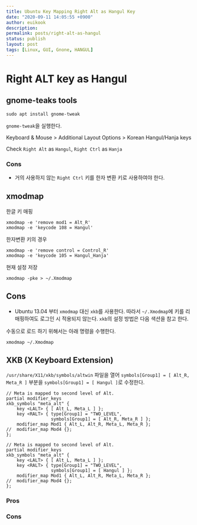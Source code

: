 ```yaml
---
title: Ubuntu Key Mapping Right Alt as Hangul Key
date: "2020-09-11 14:05:55 +0900"
author: euikook
description:
permalink: posts/right-alt-as-hangul
status: publish
layout: post
tags: [Linux, GUI, Gnone, HANGUL]
---
```

# Right ALT key as Hangul

## gnome-teaks tools

```
sudo apt install gnome-tweak
```

`gnome-tweak`을 실행한다.


Keyboard & Mouse > Additional Layout Options > Korean Hangul/Hanja keys

Check `Right Alt` as `Hangul`, `Right Ctrl` as `Hanja`

### Cons
* 거의 사용하지 않는 `Right Ctrl` 키를 한자 변환 키로 사용하여야 한다.

## xmodmap

한글 키 매핑
```
xmodmap -e 'remove mod1 = Alt_R'
xmodmap -e 'keycode 108 = Hangul'
```

한자변환 키의 경우
```
xmodmap -e 'remove control = Control_R'
xmodmap -e 'keycode 105 = Hangul_Hanja'
```

현재 설정 저장

```
xmodmap -pke > ~/.Xmodmap
```


## Cons
* Ubuntu 13.04 부터 `xmodmap` 대신 `xkb`를 사용한다. 따라서 `~/.Xmodmap`에 키를 리매핑하여도 로그인 시 적용되지 않는다. `xkb`의 설정 방법은 다음 색션을 참고 한다. 

수동으로 로드 하기 위해서는 아래 명령을 수행한다.

```
xmodmap ~/.Xmodmap
```

## XKB (X Keyboard Extension)

`/usr/share/X11/xkb/symbols/altwin` 파일을 열어 `symbols[Group1] = [ Alt_R, Meta_R ]` 부분을 `symbols[Group1] = [ Hangul ]`로 수정한다.


```
// Meta is mapped to second level of Alt.
partial modifier_keys
xkb_symbols "meta_alt" {
    key <LALT> { [ Alt_L, Meta_L ] };
    key <RALT> { type[Group1] = "TWO_LEVEL",
                 symbols[Group1] = [ Alt_R, Meta_R ] };
    modifier_map Mod1 { Alt_L, Alt_R, Meta_L, Meta_R };
//  modifier_map Mod4 {};
};

```

```
// Meta is mapped to second level of Alt.
partial modifier_keys
xkb_symbols "meta_alt" {
    key <LALT> { [ Alt_L, Meta_L ] };
    key <RALT> { type[Group1] = "TWO_LEVEL",
                 symbols[Group1] = [ Hangul ] };
    modifier_map Mod1 { Alt_L, Alt_R, Meta_L, Meta_R };
//  modifier_map Mod4 {};
};

```

### Pros

### Cons
<!--stackedit_data:
eyJoaXN0b3J5IjpbMzk0NTM5NTQ0XX0=
-->